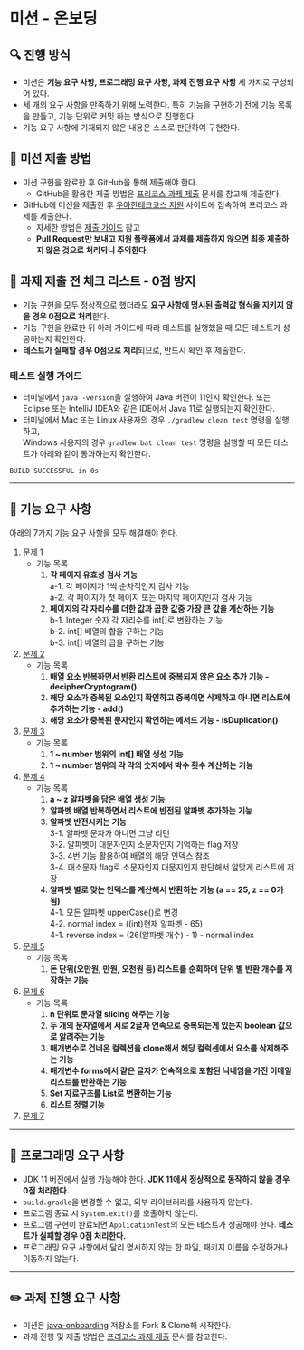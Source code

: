 # 미션 - 온보딩

## 🔍 진행 방식

- 미션은 **기능 요구 사항, 프로그래밍 요구 사항, 과제 진행 요구 사항** 세 가지로 구성되어 있다.
- 세 개의 요구 사항을 만족하기 위해 노력한다. 특히 기능을 구현하기 전에 기능 목록을 만들고, 기능 단위로 커밋 하는 방식으로 진행한다.
- 기능 요구 사항에 기재되지 않은 내용은 스스로 판단하여 구현한다.

## 📮 미션 제출 방법

- 미션 구현을 완료한 후 GitHub을 통해 제출해야 한다.
    - GitHub을 활용한 제출 방법은 [프리코스 과제 제출](https://github.com/woowacourse/woowacourse-docs/tree/master/precourse) 문서를 참고해
      제출한다.
- GitHub에 미션을 제출한 후 [우아한테크코스 지원](https://apply.techcourse.co.kr) 사이트에 접속하여 프리코스 과제를 제출한다.
    - 자세한 방법은 [제출 가이드](https://github.com/woowacourse/woowacourse-docs/tree/master/precourse#제출-가이드) 참고
    - **Pull Request만 보내고 지원 플랫폼에서 과제를 제출하지 않으면 최종 제출하지 않은 것으로 처리되니 주의한다.**

## 🚨 과제 제출 전 체크 리스트 - 0점 방지

- 기능 구현을 모두 정상적으로 했더라도 **요구 사항에 명시된 출력값 형식을 지키지 않을 경우 0점으로 처리**한다.
- 기능 구현을 완료한 뒤 아래 가이드에 따라 테스트를 실행했을 때 모든 테스트가 성공하는지 확인한다.
- **테스트가 실패할 경우 0점으로 처리**되므로, 반드시 확인 후 제출한다.

### 테스트 실행 가이드

- 터미널에서 `java -version`을 실행하여 Java 버전이 11인지 확인한다. 또는 Eclipse 또는 IntelliJ IDEA와 같은 IDE에서 Java 11로 실행되는지 확인한다.
- 터미널에서 Mac 또는 Linux 사용자의 경우 `./gradlew clean test` 명령을 실행하고,   
  Windows 사용자의 경우  `gradlew.bat clean test` 명령을 실행할 때 모든 테스트가 아래와 같이 통과하는지 확인한다.

```
BUILD SUCCESSFUL in 0s
```

---

## 🚀 기능 요구 사항
아래의 7가지 기능 요구 사항을 모두 해결해야 한다.

1. [문제 1](./docs/PROBLEM1.md)
    * 기능 목록
      1. **각 페이지 유효성 검사 기능**  
         a-1. 각 페이지가 1씩 순차적인지 검사 기능  
         a-2. 각 페이지가 첫 페이지 또는 마지막 페이지인지 검사 기능  
      2. **페이지의 각 자리수를 더한 값과 곱한 값중 가장 큰 값을 계산하는 기능**  
         b-1. Integer 숫자 각 자리수를 int[]로 변환하는 기능  
         b-2. int[] 배열의 합을 구하는 기능  
         b-3. int[] 배열의 곱을 구하는 기능  
2. [문제 2](./docs/PROBLEM2.md)
    * 기능 목록
      1. **배열 요소 반복하면서 반환 리스트에 중복되지 않은 요소 추가 기능 - decipherCryptogram()**
      2. **해당 요소가 중복된 요소인지 확인하고 중복이면 삭제하고 아니면 리스트에 추가하는 기능 - add()**
      3. **해당 요소가 중복된 문자인지 확인하는 메서드 기능 - isDuplication()**
3. [문제 3](./docs/PROBLEM3.md)
   * 기능 목록
     1. **1 ~ number 범위의 int[] 배열 생성 기능** 
     2. **1 ~ number 범위의 각 각의 숫자에서 박수 횟수 계산하는 기능**
4. [문제 4](./docs/PROBLEM4.md)
   * 기능 목록
       1. **a ~ z 알파벳을 담은 배열 생성 기능**  
       2. **알파벳 배열 반복하면서 리스트에 반전된 알파벳 추가하는 기능**  
       3. **알파벳 반전시키는 기능**  
          3-1. 알파벳 문자가 아니면 그냥 리턴  
          3-2. 알파벳이 대문자인지 소문자인지 기억하는 flag 저장  
          3-3. 4번 기능 활용하여 배열의 해당 인덱스 참조  
          3-4. 대소문자 flag로 소문자인지 대문지인지 판단해서 알맞게 리스트에 저장  
       4. **알파벳 별로 맞는 인덱스를 계산해서 반환하는 기능 (a == 25, z == 0가 됨)**  
          4-1. 모든 알파벳 upperCase()로 변경  
          4-2. normal index = ((int)현재 알파벳 - 65)  
          4-1. reverse index = (26(알파벳 개수) - 1) - normal index  
5. [문제 5](./docs/PROBLEM5.md)
   * 기능 목록
       1. **돈 단위(오만원, 만원, 오천원 등) 리스트를 순회하며 단위 별 반환 개수를 저장하는 기능**
6. [문제 6](./docs/PROBLEM6.md)
   * 기능 목록
       1. **n 단위로 문자열 slicing 해주는 기능**
       2. **두 개의 문자열에서 서로 2글자 연속으로 중복되는게 있는지 boolean 값으로 알려주는 기능**
       3. **매개변수로 건네온 컬렉션을 clone해서 해당 컬럭센에서 요소를 삭제해주는 기능**
       4. **매개변수 forms에서 같은 글자가 연속적으로 포함된 닉네임을 가진 이메일 리스트를 반환하는 기능**
       5. **Set 자료구조를 List로 변환하는 기능**
       6. **리스트 정렬 기능**
7. [문제 7](./docs/PROBLEM7.md)

---

## 🎯 프로그래밍 요구 사항

- JDK 11 버전에서 실행 가능해야 한다. **JDK 11에서 정상적으로 동작하지 않을 경우 0점 처리한다.**
- `build.gradle`을 변경할 수 없고, 외부 라이브러리를 사용하지 않는다.
- 프로그램 종료 시 `System.exit()`를 호출하지 않는다.
- 프로그램 구현이 완료되면 `ApplicationTest`의 모든 테스트가 성공해야 한다. **테스트가 실패할 경우 0점 처리한다.**
- 프로그래밍 요구 사항에서 달리 명시하지 않는 한 파일, 패키지 이름을 수정하거나 이동하지 않는다.

---

## ✏️ 과제 진행 요구 사항

- 미션은 [java-onboarding](https://github.com/woowacourse-precourse/java-onboarding) 저장소를 Fork & Clone해 시작한다.
- 과제 진행 및 제출 방법은 [프리코스 과제 제출](https://github.com/woowacourse/woowacourse-docs/tree/master/precourse) 문서를 참고한다.
